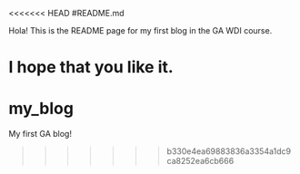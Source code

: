 <<<<<<< HEAD
#README.md

Hola! This is the README page for my first blog in the GA WDI course.

I hope that you like it.
=======
# my_blog
My first GA blog!
>>>>>>> b330e4ea69883836a3354a1dc9ca8252ea6cb666
